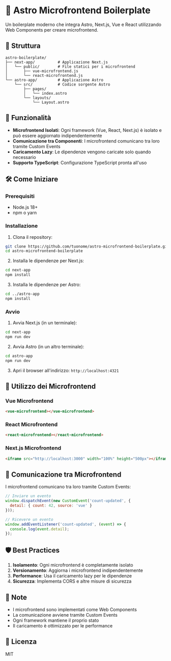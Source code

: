 # 🚀 Astro Microfrontend Boilerplate

Un boilerplate moderno che integra Astro, Next.js, Vue e React utilizzando Web Components per creare microfrontend.

## 🧱 Struttura

```
astro-boilerplate/
├── next-app/          # Applicazione Next.js
│   └── public/        # File statici per i microfrontend
│       ├── vue-microfrontend.js
│       └── react-microfrontend.js
└── astro-app/         # Applicazione Astro
    └── src/           # Codice sorgente Astro
        ├── pages/
        │   └── index.astro
        └── layouts/
            └── Layout.astro
```

## 🚀 Funzionalità

- **Microfrontend Isolati**: Ogni framework (Vue, React, Next.js) è isolato e può essere aggiornato indipendentemente
- **Comunicazione tra Componenti**: I microfrontend comunicano tra loro tramite Custom Events
- **Caricamento Lazy**: Le dipendenze vengono caricate solo quando necessario
- **Supporto TypeScript**: Configurazione TypeScript pronta all'uso

## 🛠️ Come Iniziare

### Prerequisiti

- Node.js 18+
- npm o yarn

### Installazione

1. Clona il repository:
```bash
git clone https://github.com/tuonome/astro-microfrontend-boilerplate.git
cd astro-microfrontend-boilerplate
```

2. Installa le dipendenze per Next.js:
```bash
cd next-app
npm install
```

3. Installa le dipendenze per Astro:
```bash
cd ../astro-app
npm install
```

### Avvio

1. Avvia Next.js (in un terminale):
```bash
cd next-app
npm run dev
```

2. Avvia Astro (in un altro terminale):
```bash
cd astro-app
npm run dev
```

3. Apri il browser all'indirizzo: `http://localhost:4321`

## 🎯 Utilizzo dei Microfrontend

### Vue Microfrontend
```html
<vue-microfrontend></vue-microfrontend>
```

### React Microfrontend
```html
<react-microfrontend></react-microfrontend>
```

### Next.js Microfrontend
```html
<iframe src="http://localhost:3000" width="100%" height="500px"></iframe>
```

## 🔄 Comunicazione tra Microfrontend

I microfrontend comunicano tra loro tramite Custom Events:

```javascript
// Inviare un evento
window.dispatchEvent(new CustomEvent('count-updated', {
  detail: { count: 42, source: 'vue' }
}));

// Ricevere un evento
window.addEventListener('count-updated', (event) => {
  console.log(event.detail);
});
```

## 🛡️ Best Practices

1. **Isolamento**: Ogni microfrontend è completamente isolato
2. **Versionamento**: Aggiorna i microfrontend indipendentemente
3. **Performance**: Usa il caricamento lazy per le dipendenze
4. **Sicurezza**: Implementa CORS e altre misure di sicurezza

## 📝 Note

- I microfrontend sono implementati come Web Components
- La comunicazione avviene tramite Custom Events
- Ogni framework mantiene il proprio stato
- Il caricamento è ottimizzato per le performance

## 📄 Licenza

MIT
